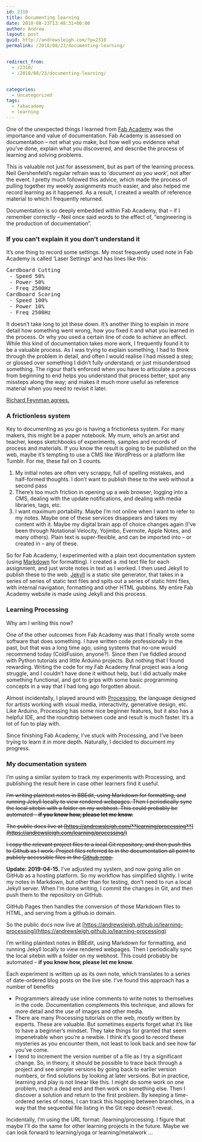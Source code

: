 ```yaml
---
id: 2310
title: Documenting learning
date: 2018-08-23T13:48:31+00:00
author: Andrew
layout: post
guid: http://andrewsleigh.com/?p=2310
permalink: /2018/08/23/documenting-learning/


redirect_from:
  - /2310/
  - /2018/08/23/documenting-learning/


categories:
  - Uncategorized
tags:
  - fabacademy
  - learning
---
```

One of the unexpected things I learned from [Fab Academy](http://fab.academany.org/2018/labs/fablabbrighton/students/andrew-sleigh/) was the importance and value of documentation. Fab Academy is assessed on documentation – not what you make, but how well you evidence what you’ve done, explain what you discovered, and describe the process of learning and solving problems. 

This is valuable not just for assessment, but as part of the learning process. Neil Gershenfeld’s regular refrain was to ‘_document as you work_’, not after the event. I pretty much followed this advice, which made the process of pulling together my weekly assignments much easier, and also helped me record learning as it happened. As a result, I created a wealth of reference material to which I frequently returned. 

Documentation is so deeply embedded within Fab Academy, that – if I remember correctly – Neil once said words to the effect of, &#8220;engineering is the production of documentation&#8221;.<!--more-->

### If you can’t explain it you don’t understand it

It’s one thing to record some settings. My most frequently used note in Fab Academy is called ‘Laser Settings’ and has lines like this:

<pre>Cardboard Cutting
 - Speed 50% 
 - Power 50% 
 - Freq 2500Hz 
Cardboard Scoring 
 - Speed 100% 
 - Power 10% 
 - Freq 2500Hz</pre>

It doesn’t take long to jot these down. It’s another thing to explain in more detail how something went wrong, how you fixed it and what you learned in the process. Or why you used a certain line of code to achieve an effect. While this kind of documentation takes more work, I frequently found it to be a valuable process. As I was trying to explain something, I had to think through the problem in detail, and often I would realise I had missed a step; or glossed over something I didn’t fully understand; or just misunderstood something. The rigour that’s enforced when you have to articulate a process from beginning to end helps you understand that process better; spot any missteps along the way; and makes it much more useful as reference material when you need to revisit it later. 

[Richard Feynman agrees. ](https://kottke.org/17/06/if-you-cant-explain-something-in-simple-terms-you-dont-understand-it)

### A frictionless system

Key to documenting as you go is having a frictionless system. For many makers, this might be a paper notebook. My mum, who’s an artist and teacher, keeps sketchbooks of experiments, samples and records of process and materials. If you know the result is going to be published on the web, maybe it’s tempting to use a CMS like WordPress or a platform like Tumblr. For me, these fail on 3 counts. 

  1. My initial notes are often very scrappy, full of spelling mistakes, and half-formed thoughts. I don’t want to publish these to the web without a second pass
  2. There’s too much friction in opening up a web browser, logging into a CMS, dealing with the update notifications, and dealing with media libraries, tags, etc. 
  3. I want maximum portability. Maybe I’m not online when I want to refer to my notes. Maybe one of these services disappears and takes my content with it. Maybe my digital brain app of choice changes again (I’ve been through Notational Velocity, Yojimbo, Evernote, Apple Notes, and many others). Plain text is super-flexible, and can be imported into – or created in – any of these. 

So for Fab Academy, I experimented with a plain text documentation system (using [Markdown](https://daringfireball.net/projects/markdown/syntax) for formatting). I created a .md text file for each assignment, and just wrote notes in text as I worked. I then used Jekyll to publish these to the web. [Jekyll](https://jekyllrb.com) is a static site generator, that takes in a series of series of static text files and spits out a series of static html files, with internal navigation, formatting and other HTML gubbins. My entire Fab Academy website is made using Jekyll and this process.

### Learning Processing

Why am I writing this now? 

One of the other outcomes from Fab Academy was that I finally wrote some software that does something. I have written code professionally in the past, but that was a long time ago, using systems that no-one would recommend today (ColdFusion, anyone?). Since then I’ve fiddled around with Python tutorials and little Arduino projects. But nothing that I found rewarding. Writing the code for my Fab Academy final project was a long struggle, and I couldn’t have done it without help, but I did actually make something functional, and got to grips with some basic programming concepts in a way that I had long ago forgotten about.

Almost incidentally, I played around with [Processing](https://processing.org), the language designed for artists working with visual media, interactivity, generative design, etc. Like Arduino, Processing has some nice beginner features, but it also has a helpful IDE, and the roundtrip between code and result is much faster. It’s a lot of fun to play with.

Since finishing Fab Academy, I’ve stuck with Processing, and I’ve been trying to learn it in more depth. Naturally, I decided to document my progress. 

### My documentation system

I’m using a similar system to track my experiments with Processing, and publishing the result here in case other learners find it useful. 

~~I’m writing plaintext notes in BBEdit, using Markdown for formatting, and running Jekyll locally to view rendered webpages. Then I periodically sync the local sitebin with a folder on my webhost. This could probably be automated – **if you know how, please let me know.**~~

~~The public docs live at [https://andrewsleigh.com/**learning/processing**](https://andrewsleigh.com/learning/processing/)~~

~~I copy the relevant project files to a local Git repository, and then push this to Github as I work. Project files referred to in the documentation all point to publicly accessible files in the [Github repo](https://github.com/andrewsleigh/learning-processing).~~

**Update: 2019-04-15.** I've adjusted my system, and now going allin on GitHub as a hosting platform. So my workflow has simplified slightly. I write my notes in Markdown, but other than for testing, don't need to run a local Jekyll server. When I'm done writing, I commit the changes in Git, and then push them to the repository on GitHub. 

GitHub Pages then handles the conversion of those Markdown files to HTML, and serving from a github.io domain. 

So the public docs now live at [https://andrewsleigh.github.io/learning-processing](https://andrewsleigh.github.io/learning-processing)

I’m writing plaintext notes in BBEdit, using Markdown for formatting, and running Jekyll locally to view rendered webpages. Then I periodically sync the local sitebin with a folder on my webhost. This could probably be automated – **if you know how, please let me know.**


Each experiment is written up as its own note, which translates to a series of date-ordered blog posts on the live site. I’ve found this approach has a number of benefits

  * Programmers already use inline comments to write notes to themselves in the code. Documentation complements this technique, and allows for more detail and the use of images and other media.
  * There are many Processing tutorials on the web, mostly written by experts. These are valuable. But sometimes experts forget what it’s like to have a beginner’s mindset. They take things for granted that seem impenetrable when you’re a newbie. I think it’s good to record these mysteries as you encounter them, not least to look back and see how far you’ve come.
  * I tend to increment the version number of a file as I try a significant change. So, in theory, it should be possible to trace back through a project and see simpler versions by going back to earlier version numbers, or find solutions by looking at later versions. But in practice, learning and play is not linear like this. I might do some work on one problem, reach a dead end and then work on something else. Then I discover a solution and return to the first problem. By keeping a time-ordered series of notes, I can track this hopping between branches, in a way that the sequential file listing in the Git repo doesn’t reveal. 

Incidentally, I’m using the URL format: /learning/processing. I figure that maybe I’ll do the same for other learning projects in the future. Maybe we can look forward to learning/yoga or learning/metalwork &#8230;